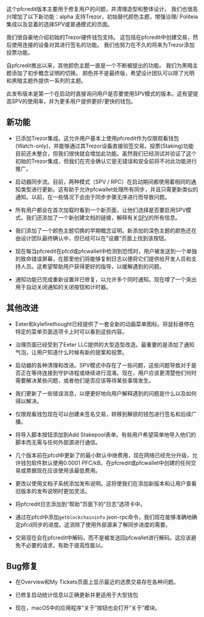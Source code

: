 这个pfcredit版本主要用于修复用户的问题，并清理造型和整体设计。 我们也很高兴增加了以下新功能：alpha 支持Trezor，初始替代颜色主题，增强治理/ Politeia集成以及显着的选择SPV或普通模式的页面。

我们很自豪地介绍初始的Trezor硬件钱包支持。 这包括在pfcredit中创建交易，然后使用连接的设备对其进行签名的功能。 我们也努力在不久的将来为Trezor添加投票功能。

自pfcredit推出以来，其他颜色主题一直是一个不断被提出的功能。 我们为黑暗主题添加了初步概念证明的切换。 颜色并不是最终版，希望设计团队可以除了光明和黑暗主题外提供一系列的主题。

此发布版本是第一个在启动时直接询问用户是否要使用SPV模式的版本。这有望提高SPV的使用率，并为更多用户提供更好/更快的钱包。

## 新功能

- 已添加Trezor集成。这允许用户基本上使用pfcredit作为仅限观看钱包(Watch-only)，并能够通过其Trezor设备直接验签交易。投票(Staking)功能目前还未整合，但我们很快就会增加此功能。虽然我们已经测试并验证了这个初始的Trezor集成，但我们在完全确认它是无错误和安全前将不对此功能进行推广。

- 启动器同步流。目前，两种模式（SPV / RPC）在启动期间都使用着相同的通知类型进行更新。这有助于允许pfcwallet处理所有同步，并且只需更新类似的通知。以前，在一些情况下会由于同步步骤无序进行而导致问题。

- 所有用户都会在首次​​加载时看到一个新页面，让他们选择是否要启用SPV模式。我们还添加了一个新创建文档的链接，解释有关[SPV](https://docs.picfight.org/wallets/spv)的所有信息。

- 我们添加了一个颜色主题切换的早期概念证明。新添加的深色主题的颜色还在由设计团队最终确认中，但已经可以在“设置”页面上找到该按钮。

- 现在每当pfcredit在pfcd或pfcwallet中检测到恐慌时，用户被发送到一个单独的致命错误屏幕，在那里他们将能够复制日志以便将它们提供给开发人员和支持人员。这希望帮助用户获得更好的指导，以缓解遇到的问题。

- 通知功能已完成重新设置并已修复，以允许多个同时通知。现在增了一个突出用于自动关闭通知的关闭按钮和计时器。

## 其他改进

- Eeter和kylefirethought已经提供了一套全新的动画菜单图标。将鼠标悬停在特定的菜单页面选项卡上时可以看到这些内容。

- 治理页面已经受到了Eeter LLC提供的大型造型改造。最重要的是添加了通知气泡，让用户知道什么时候有新的提案和投票。

- 启动器的各种清理和改进。SPV模式中存在了一些问题，这些问题导致对于是否正在等待连接到守护进程或继续进行混淆。现在，用户应该更清楚他们何时需要解决某些问题，或者他们是否应该等待某些事情发生。

- 我们更新了一些错误消息，以便更好地向用户解释遇到的问题是什么以及如何得以解决。

- 仅限观看钱包现在可以创建未签名交易，转移到解锁的钱包进行签名和后续广播。

- 将导入脚本按钮添加到Add Stakepool表单。有些用户希望简单地导入他们的脚本而无需与任何外部源进行通信。

- 几个版本前在pfcd中更新了的最小默认中继费用，现在网络已经充分升级，允许钱包软件默认使用0.0001 PFC/kB。在pfcredit或pfcwallet中创建的任何交易或票据现在应该使用该最低费用。

- 更改以使用文档子系统添加发布说明。这将使我们在添加新版本和让用户查看旧版本的发布说明时更加灵活。

- 将pfcredit日志添加到“帮助”页面下的“日志”选项卡中。

- 通过在pfcd中添加`getblockchaininfo` json-rpc命令，我们现在能够准确地确定pfcd同步的进度。这消除了使用外部源来了解同步进度的需要。

- 交易现在会在pfcredit中解码，而不是被发送回pfcwallet进行解码。这应该避免不必要的请求，有助于提高性能以。

## Bug修复

- 在Overview和My Tickets页面上显示最近的选票交易存在各种问题。

- 已修复启动统计信息以正确更新并更适用于大型钱包

- 现在，macOS中的应用程序“关于”按钮也会打开“关于”模块。


